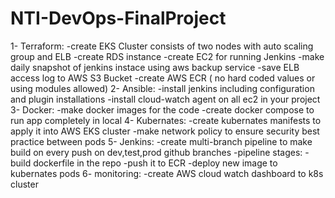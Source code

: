 # NTI-DevOps-FinalProject
1- Terraform:
-create EKS Cluster consists of two nodes with auto scaling group and ELB
-create RDS instance
-create EC2 for running Jenkins
-make daily snapshot of jenkins instace using aws backup service
-save ELB access log to AWS S3 Bucket
-create AWS ECR
 ( no hard coded values or using modules allowed) 
2- Ansible:
-install jenkins including configuration and plugin installations
-install cloud-watch agent on all ec2 in your project
3- Docker:
-make docker images for the code
-create docker compose to run app completely in local
4- Kubernates:
-create kubernates manifests to apply it into AWS EKS cluster
-make network policy to ensure security best practice between pods
5- Jenkins:
-create multi-branch pipeline to make build on every push on dev,test,prod github branches
-pipeline stages:
-build dockerfile in the repo
-push it to ECR
-deploy new image to kubernates pods
6- monitoring:
-create AWS cloud watch dashboard to k8s cluster
